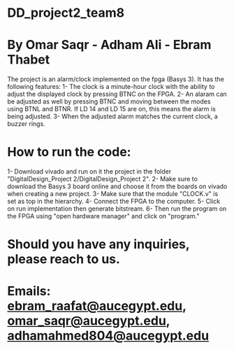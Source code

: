 # DD_project2_team8
# By Omar Saqr - Adham Ali - Ebram Thabet

The project is an alarm/clock implemented on the fpga (Basys 3). It has the following features:
1- The clock is a minute-hour clock with the ability to adjust the displayed clock by pressing BTNC on the FPGA. 
2- An alaram can be adjusted as well by pressing BTNC and moving between the modes using BTNL and BTNR. If 
LD 14 and LD 15 are on, this means the alarm is being adjusted.
3- When the adjusted alarm matches the current clock, a buzzer rings.

# How to run the code:

1- Download vivado and run on it the project in the folder "DigitalDesign_Project 2/DigitalDesign_Project 2". 
2- Make sure to download the Basys 3 board online and choose it from the boards on vivado when creating a new project.
3- Make sure that the module "CLOCK.v" is set as top in the hierarchy. 
4- Connect the FPGA to the computer. 
5- Click on run implementation then generate bitstream. 
6- Then run the program on the FPGA using "open hardware manager" and click on "program."

# Should you have any inquiries, please reach to us. 
# Emails: ebram_raafat@aucegypt.edu, omar_saqr@aucegypt.edu, adhamahmed804@aucegypt.edu
